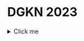 # DGKN 2023
<details>
  <summary>Click me</summary>
  
  ### Heading
  1. First
  2. Second
     * a) ...
     * b) ...
</details>
